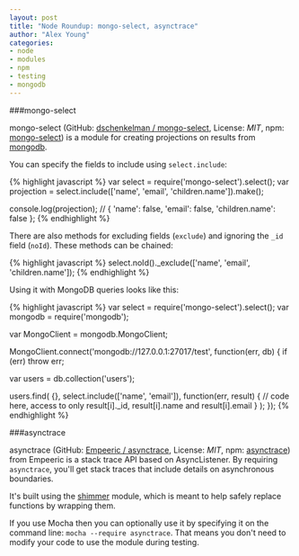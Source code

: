 ```yaml
---
layout: post
title: "Node Roundup: mongo-select, asynctrace"
author: "Alex Young"
categories:
- node
- modules
- npm
- testing
- mongodb
---
```


###mongo-select

mongo-select (GitHub: [dschenkelman / mongo-select](https://github.com/dschenkelman/mongo-select), License: _MIT_, npm: [mongo-select](https://www.npmjs.org/package/mongo-select)) is a module for creating projections on results from [mongodb](https://www.npmjs.org/package/mongodb).

You can specify the fields to include using `select.include`:

{% highlight javascript %}
var select = require('mongo-select').select();
var projection = select.include(['name', 'email', 'children.name']).make();

console.log(projection); // { 'name': false, 'email': false, 'children.name': false };
{% endhighlight %}

There are also methods for excluding fields (`exclude`) and ignoring the `_id` field (`noId`).  These methods can be chained:

{% highlight javascript %}
select.noId()._exclude(['name', 'email', 'children.name']);
{% endhighlight %}

Using it with MongoDB queries looks like this:

{% highlight javascript %}
var select = require('mongo-select').select();
var mongodb = require('mongodb');

var MongoClient = mongodb.MongoClient;

MongoClient.connect('mongodb://127.0.0.1:27017/test', function(err, db) {
  if (err) throw err;

  var users = db.collection('users');

  users.find(
    {},
    select.include(['name', 'email']),
    function(err, result) {
      // code here, access to only result[i]._id, result[i].name and result[i].email
    }
  );
});
{% endhighlight %}

###asynctrace

asynctrace (GitHub: [Empeeric / asynctrace](https://github.com/Empeeric/asynctrace), License: _MIT_, npm: [asynctrace](https://www.npmjs.org/package/asynctrace)) from Empeeric is a stack trace API based on AsyncListener.  By requiring `asynctrace`, you'll get stack traces that include details on asynchronous boundaries.

It's built using the [shimmer](https://www.npmjs.org/package/shimmer) module, which is meant to help safely replace functions by wrapping them.

If you use Mocha then you can optionally use it by specifying it on the command line: `mocha --require asynctrace`.  That means you don't need to modify your code to use the module during testing.
